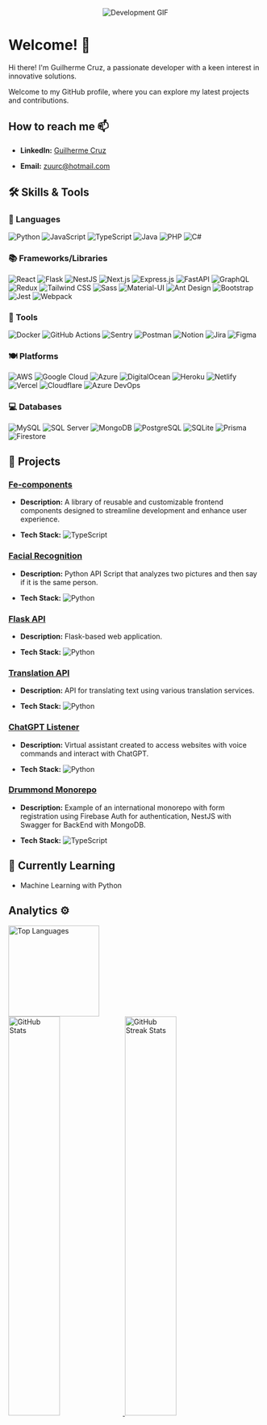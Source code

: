 <p align="center">
  <img src="https://trello-attachments.s3.amazonaws.com/5d7e8031eaec3e42c24aade0/5f0a309642c1865c609c1cac/90786249d0f501a332057f8db5f01ac3/bc9853a836254c4e926b405fa665ba19.gif" alt="Development GIF">
</p>

# Welcome! 👋

Hi there! I'm Guilherme Cruz, a passionate developer with a keen interest in innovative solutions. 

Welcome to my GitHub profile, where you can explore my latest projects and contributions.

## How to reach me 📫

- **LinkedIn:** [Guilherme Cruz](https://www.linkedin.com/in/guilherme-cruz-a6146a72/)
  
- **Email:** [zuurc@hotmail.com](mailto:zuurc@hotmail.com)

## 🛠️ Skills & Tools

### 👅 Languages
![Python](https://img.shields.io/badge/-Python-333333?style=flat&logo=python)
![JavaScript](https://img.shields.io/badge/-JavaScript-333333?style=flat&logo=javascript)
![TypeScript](https://img.shields.io/badge/-TypeScript-333333?style=flat&logo=typescript)
![Java](https://img.shields.io/badge/-Java-333333?style=flat&logo=java)
![PHP](https://img.shields.io/badge/-PHP-333333?style=flat&logo=php)
![C#](https://img.shields.io/badge/-C%23-333333?style=flat&logo=c-sharp)

### 📚 Frameworks/Libraries
![React](https://img.shields.io/badge/-React-333333?style=flat&logo=react)
![Flask](https://img.shields.io/badge/-Flask-333333?style=flat&logo=flask)
![NestJS](https://img.shields.io/badge/-NestJS-333333?style=flat&logo=nestjs)
![Next.js](https://img.shields.io/badge/-Next.js-333333?style=flat&logo=next.js)
![Express.js](https://img.shields.io/badge/-Express.js-333333?style=flat&logo=express)
![FastAPI](https://img.shields.io/badge/-FastAPI-333333?style=flat&logo=fastapi)
![GraphQL](https://img.shields.io/badge/-GraphQL-333333?style=flat&logo=graphql)
![Redux](https://img.shields.io/badge/-Redux-333333?style=flat&logo=redux)
![Tailwind CSS](https://img.shields.io/badge/-Tailwind%20CSS-333333?style=flat&logo=tailwind-css)
![Sass](https://img.shields.io/badge/-Sass-333333?style=flat&logo=sass)
![Material-UI](https://img.shields.io/badge/-Material%20UI-333333?style=flat&logo=material-ui)
![Ant Design](https://img.shields.io/badge/-Ant%20Design-333333?style=flat&logo=ant-design)
![Bootstrap](https://img.shields.io/badge/-Bootstrap-333333?style=flat&logo=bootstrap)
![Jest](https://img.shields.io/badge/-Jest-333333?style=flat&logo=jest)
![Webpack](https://img.shields.io/badge/-Webpack-333333?style=flat&logo=webpack)

### 🧰 Tools
![Docker](https://img.shields.io/badge/-Docker-333333?style=flat&logo=docker)
![GitHub Actions](https://img.shields.io/badge/-GitHub%20Actions-333333?style=flat&logo=github-actions)
![Sentry](https://img.shields.io/badge/-Sentry-333333?style=flat&logo=sentry)
![Postman](https://img.shields.io/badge/-Postman-333333?style=flat&logo=postman)
![Notion](https://img.shields.io/badge/-Notion-333333?style=flat&logo=notion)
![Jira](https://img.shields.io/badge/-Jira-333333?style=flat&logo=jira)
![Figma](https://img.shields.io/badge/-Figma-333333?style=flat&logo=figma)

### 🍽️ Platforms
![AWS](https://img.shields.io/badge/-AWS-333333?style=flat&logo=amazon-aws)
![Google Cloud](https://img.shields.io/badge/-Google%20Cloud-333333?style=flat&logo=google-cloud)
![Azure](https://img.shields.io/badge/-Azure-333333?style=flat&logo=microsoft-azure)
![DigitalOcean](https://img.shields.io/badge/-DigitalOcean-333333?style=flat&logo=digitalocean)
![Heroku](https://img.shields.io/badge/-Heroku-333333?style=flat&logo=heroku)
![Netlify](https://img.shields.io/badge/-Netlify-333333?style=flat&logo=netlify)
![Vercel](https://img.shields.io/badge/-Vercel-333333?style=flat&logo=vercel)
![Cloudflare](https://img.shields.io/badge/-Cloudflare-333333?style=flat&logo=cloudflare)
![Azure DevOps](https://img.shields.io/badge/-Azure%20DevOps-333333?style=flat&logo=azure-devops)

### 💻 Databases
![MySQL](https://img.shields.io/badge/-MySQL-333333?style=flat&logo=mysql)
![SQL Server](https://img.shields.io/badge/-SQL%20Server-333333?style=flat&logo=microsoft-sql-server)
![MongoDB](https://img.shields.io/badge/-MongoDB-333333?style=flat&logo=mongodb)
![PostgreSQL](https://img.shields.io/badge/-PostgreSQL-333333?style=flat&logo=postgresql)
![SQLite](https://img.shields.io/badge/-SQLite-333333?style=flat&logo=sqlite)
![Prisma](https://img.shields.io/badge/-Prisma-333333?style=flat&logo=prisma)
![Firestore](https://img.shields.io/badge/-Firestore-333333?style=flat&logo=firebase)


## 🔭 Projects

### [Fe-components](https://github.com/Guiziii/fe-components)
- **Description:** A library of reusable and customizable frontend components designed to streamline development and enhance user experience.
  
- **Tech Stack:** ![TypeScript](https://img.shields.io/badge/-TypeScript-333333?style=flat&logo=typescript)

### [Facial Recognition](https://github.com/Guiziii/FacialRecognition)
- **Description:** Python API Script that analyzes two pictures and then say if it is the same person.
  
- **Tech Stack:** ![Python](https://img.shields.io/badge/-Python-333333?style=flat&logo=python)

### [Flask API](https://github.com/Guiziii/flask)
- **Description:** Flask-based web application.
  
- **Tech Stack:** ![Python](https://img.shields.io/badge/-Python-333333?style=flat&logo=python)

### [Translation API](https://github.com/Guiziii/translationAPI)
- **Description:** API for translating text using various translation services.
  
- **Tech Stack:** ![Python](https://img.shields.io/badge/-Python-333333?style=flat&logo=python)


### [ChatGPT Listener](https://github.com/Guiziii/ChatGPTListener)
- **Description:** Virtual assistant created to access websites with voice commands and interact with ChatGPT.
  
- **Tech Stack:** ![Python](https://img.shields.io/badge/-Python-333333?style=flat&logo=python)

### [Drummond Monorepo](https://github.com/Guiziii/Drummond)
- **Description:** Example of an international monorepo with form registration using Firebase Auth for authentication, NestJS with Swagger for BackEnd with MongoDB.
  
- **Tech Stack:**
![TypeScript](https://img.shields.io/badge/-TypeScript-333333?style=flat&logo=typescript)

## 🌱 Currently Learning

- Machine Learning with Python

## Analytics ⚙️

<p align="left">
  <a href="https://github.com/Guiziii">
    <img height="180em" src="https://github-readme-stats-eight-theta.vercel.app/api/top-langs/?username=Guiziii&layout=compact&langs_count=8&theme=radical" alt="Top Languages">
    <br/>
    <img width="45%" src="https://github-readme-stats-git-masterrstaa-rickstaa.vercel.app/api?username=Guiziii&show_icons=true&locale=en&theme=radical" alt="GitHub Stats" />
    <img width="45%" src="https://github-readme-streak-stats.herokuapp.com/?user=Guiziii&theme=radical" alt="GitHub Streak Stats" />
  </a>
</p>


